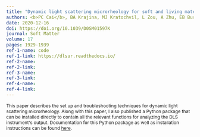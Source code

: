 ```yaml
---
title: "Dynamic light scattering microrheology for soft and living materials"
authors: <b>PC Cai</b>, BA Krajina, MJ Kratochvil, L Zou, A Zhu, EB Burgener, PL Bollyky, CE Milla, MJ Webber, AJ Spakowitz, SC Heilshorn
date: 2020-12-16
doi: https://doi.org/10.1039/D0SM01597K
journal: Soft Matter
volume: 17
pages: 1929-1939
ref-1-name: code
ref-1-link: https://dlsur.readthedocs.io/
ref-2-name: 
ref-2-link: 
ref-3-name:
ref-3-link:
ref-4-name:
ref-4-link:
---
```


<span style="font-size:12px;">This paper describes the set up and troubleshooting techniques for dynamic light scattering microrheology. Along with this paper, I also published a Python package that can be installed directly to contain all the relevant functions for analyzing the DLS instrument's output. Documentation for this Python package as well as installation instructions can be found [here](https://dlsur.readthedocs.io/).</span>

